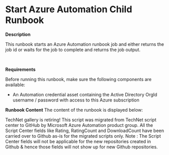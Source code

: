 ﻿Start Azure Automation Child Runbook
====================================

            

**Description**


This runbook starts an Azure Automation runbook job and either returns the job id or waits for the job to complete and returns the job output.  


 


**Requirements**


Before running this runbook, make sure the following components are available:


  *  An Automation credential asset containing the Active Directory OrgId username / password with access to this Azure subscription

**Runbook Content**
The content of the runbook is displayed below:
 
 


        
    
TechNet gallery is retiring! This script was migrated from TechNet script center to GitHub by Microsoft Azure Automation product group. All the Script Center fields like Rating, RatingCount and DownloadCount have been carried over to Github as-is for the migrated scripts only. Note : The Script Center fields will not be applicable for the new repositories created in Github & hence those fields will not show up for new Github repositories.
